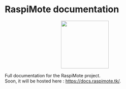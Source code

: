 # RaspiMote documentation

<div align="center">
  <img src="https://github.com/RaspiMote/RaspiMote/raw/main/logo/RaspiMote_logo_500px.png" width="150">
</div>
  
Full documentation for the RaspiMote project.  
Soon, it will be hosted here : https://docs.raspimote.tk/.